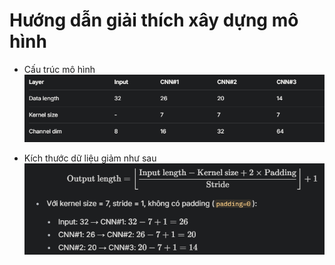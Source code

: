 # Hướng dẫn giải thích xây dựng mô hình
- Cấu trúc mô hình
![alt text](image.png)

- Kích thước dữ liệu giảm như sau
![alt text](image-1.png)

